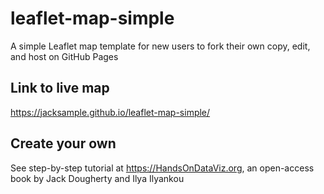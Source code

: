# leaflet-map-simple
A simple Leaflet map template for new users to fork their own copy, edit, and host on GitHub Pages

## Link to live map
https://jacksample.github.io/leaflet-map-simple/

## Create your own
See step-by-step tutorial at https://HandsOnDataViz.org, an open-access book by Jack Dougherty and Ilya Ilyankou
